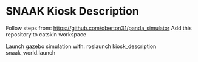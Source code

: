# SNAAK Kiosk Description

Follow steps from: https://github.com/oberton31/panda_simulator
Add this repository to catskin workspace

Launch gazebo simulation with: 
roslaunch kiosk_description snaak_world.launch
